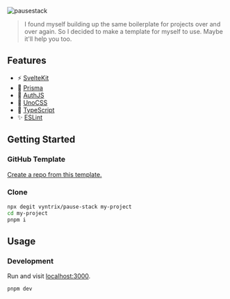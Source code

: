 ![pausestack](https://github.com/user-attachments/assets/73730a12-4f31-496a-ba0c-87beea4f40a9)

> I found myself building up the same boilerplate for projects over and over again. So I decided to make a template for myself to use. Maybe it'll help you too.

## Features

- ⚡ [SvelteKit](https://kit.svelte.dev/)
- 💾 [Prisma](https://prisma.io/)
- 👤 [AuthJS](https://authjs.dev/)
- 🎨 [UnoCSS](https://uno.antfu.me/)
- 🦾 [TypeScript](https://www.typescriptlang.org/)
- ✨ [ESLint](https://github.com/antfu/eslint-config)

## Getting Started

### GitHub Template

[Create a repo from this template.](https://github.com/vyntrix/pause-stack/generate)

### Clone

```bash
npx degit vyntrix/pause-stack my-project
cd my-project
pnpm i
```

## Usage

### Development

Run and visit [localhost:3000](http://localhost:3000).

```bash
pnpm dev
```
